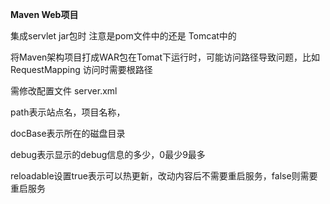 **Maven  Web项目**  

集成servlet  jar包时 注意是pom文件中的还是 Tomcat中的

  将Maven架构项目打成WAR包在Tomat下运行时，可能访问路径导致问题，比如RequestMapping   访问时需要根路径

需修改配置文件 server.xml

 <Context docBase="analysis-tool-web-1.0-SNAPSHOT" path="/" reloadable="true" privileged="true"/> 

path表示站点名，项目名称，

docBase表示所在的磁盘目录

debug表示显示的debug信息的多少，0最少9最多

reloadable设置true表示可以热更新，改动内容后不需要重启服务，false则需要重启服务


